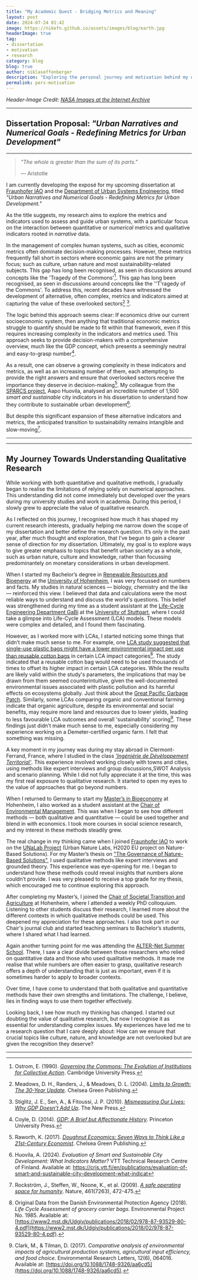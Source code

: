 ```yaml
---
title: "My Academic Quest - Bridging Metrics and Meaning"
layout: post
date: 2024-07-24 01:42
image: https://nikefn.github.io/assets/images/blog/earth.jpg
headerImage: true
tag:
- dissertation
- motivation
- research
category: blog
blog: true
author: niklaseffenberger
description: "Exploring the personal journey and motivation behind my doctoral research."
permalink: pers-motivation
---
```


*Header-Image Credit: [NASA Images at the Internet Archive](https://archive.org/details/AS11-44-6548)*

---

## Dissertation Proposal: *"Urban Narratives and Numerical Goals - Redefining Metrics for Urban Development"*

---

> *"The whole is greater than the sum of its parts."*  
>  
> — Aristotle



I am currently developing the exposé for my upcoming dissertation at [Fraunhofer IAO](https://www.iao.fraunhofer.de/lang-en) and the [Department of Urban Systems Engineering](https://www.iao.fraunhofer.de/de/forschung/forschungsbereiche/stadtsystem-gestaltung.html), titled *"Urban Narratives and Numerical Goals - Redefining Metrics for Urban Development."*

As the title suggests, my research aims to explore the metrics and indicators used to assess and guide urban systems, with a particular focus on the interaction between quantitative or *numerical* metrics and qualitative indicators rooted in *narrative* data.

In the management of complex human systems, such as cities, economic metrics often dominate decision-making processes. However, these metrics frequently fall short in sectors where economic gains are not the primary focus; such as culture, urban nature and most sustainability-related subjects. This gap has long been recognised, as seen in discussions around concepts like the 'Tragedy of the Commons'[^1]. This gap has long been recognised, as seen in discussions around concepts like the ''T'ragedy of the Commons'. To address this, recent decades have witnessed the development of alternative, often complex, metrics and indicators aimed at capturing the value of these overlooked sectors[^2] [^3].

The logic behind this approach seems clear: If economics drive our current socioeconomic system, then anything that traditional economic metrics struggle to quantify should be made to fit within that framework, even if this requires increasing complexity in the indicators and metrics used. This approach seeks to provide decision-makers with a comprehensive overview, much like the GDP concept, which presents a seemingly neutral and easy-to-grasp number[^4].

As a result, one can observe a growing complexity in these indicators and metrics, as well as an increasing number of them, each attempting to provide the right answers and ensure that overlooked sectors receive the importance they deserve in decision-making[^5]. My colleague from the [SPARCS project](https://nikefn.github.io//sparcs), Aapo Huovila, analysed an incredible number of 1,500 *smart and sustainable* city indicators in his dissertation to understand how they contribute to sustainable urban development[^7].

But despite this significant expansion of these alternative indicators and metrics, the anticipated transition to sustainability remains intangible and slow-moving[^6].

---

[^1]: Ostrom, E. (1990). [*Governing the Commons: The Evolution of Institutions for Collective Action*](https://www.cambridge.org/core/books/governing-the-commons/260D8E5C0B510F86DC3A7C724BAFF941). Cambridge University Press.
[^2]: Meadows, D. H., Randers, J., & Meadows, D. L. (2004). [*Limits to Growth: The 30-Year Update*](https://www.chelseagreen.com/product/the-limits-to-growth/). Chelsea Green Publishing.
[^3]: Stiglitz, J. E., Sen, A., & Fitoussi, J. P. (2010). [*Mismeasuring Our Lives: Why GDP Doesn’t Add Up*](https://thenewpress.com/books/mismeasuring-our-lives). The New Press.
[^4]: Coyle, D. (2014). [*GDP: A Brief but Affectionate History*](https://press.princeton.edu/books/paperback/9780691169859/gdp). Princeton University Press.
[^5]: Raworth, K. (2017). [*Doughnut Economics: Seven Ways to Think Like a 21st-Century Economist*](https://www.chelseagreen.com/product/doughnut-economics/). Chelsea Green Publishing.
[^6]: Rockström, J., Steffen, W., Noone, K., et al. (2009). [*A safe operating space for humanity*](https://www.nature.com/articles/461472a). Nature, 461(7263), 472-475.
[^7]: Huovila, A. (2024). *Evaluation of Smart and Sustainable City Development: What Indicators Matter?* VTT Technical Research Centre of Finland. Available at: https://cris.vtt.fi/en/publications/evaluation-of-smart-and-sustainable-city-development-what-indicat



---


## My Journey Towards Understanding Qualitative Research

While working with both quantitative and qualitative methods, I gradually began to realise the limitations of relying solely on numerical approaches. This understanding did not come immediately but developed over the years during my university studies and work in academia. During this period, I slowly grew to appreciate the value of qualitative research.

As I reflected on this journey, I recognised how much it has shaped my current research interests, gradually helping me narrow down the scope of my dissertation and better define the research question. It’s only in the past year, after much thought and exploration, that I’ve begun to gain a clearer sense of direction for my dissertation. Ultimately, my goal is to explore ways to give greater emphasis to topics that benefit urban society as a whole, such as urban nature, culture and knowledge, rather than focussing predominantely on monetary considerations in urban development.

When I started my Bachelor’s degree in [Renewable Resources and Bioenergy](https://www.uni-hohenheim.de/en) at the [University of Hohenheim](https://www.uni-hohenheim.de/en), I was very focussed on numbers and facts. My studies in natural sciences — biology, chemistry and the like — reinforced this view. I believed that data and calculations were the most reliable ways to understand and discuss the world's questions. This belief was strengthened during my time as a student assistant at the [Life-Cycle Engineering Department GaBi](https://www.iabp.uni-stuttgart.de/gabi/) at the [University of Stuttgart](https://www.uni-stuttgart.de/en/), where I could take a glimpse into Life-Cycle Assessment (LCA) models. These models were complex and detailed, and I found them fascinating.

However, as I worked more with LCAs, I started noticing some things that didn’t make much sense to me. For example, one [LCA study suggested that single-use plastic bags might have a lower environmental impact per use than reusable cotton bags](https://ourworldindata.org/grapher/grocery-bag-environmental-impact) in certain LCA impact categories[^a]. The study indicated that a reusable cotton bag would need to be used thousands of times to offset its higher impact in certain LCA categories. While the results are likely valid within the study's parameters, the implications that may be drawn from them seemed counterintuitive, given the well-documented environmental issues associated with plastic pollution and its harmful effects on ecosystems globally. Just think about the [Great Pacific Garbage Patch](https://en.wikipedia.org/wiki/Great_Pacific_garbage_patch). Similarly, some LCAs comparing organic and conventional farming indicate that organic agriculture, despite its environmental and social benefits, may require more land and resources due to lower yields, leading to less favourable LCA outcomes and overall 'sustainability' scoring[^c]. These findings just didn’t make much sense to me, especially considering my experience working on a Demeter-certified organic farm. I felt that something was missing.


[^a]: Original Data from the Danish Environmental Protection Agency (2018). *Life Cycle Assessment of grocery carrier bags*. Environmental Project No. 1985. Available at: [https://www2.mst.dk/Udgiv/publications/2018/02/978-87-93529-80-4.pdf](https://www2.mst.dk/Udgiv/publications/2018/02/978-87-93529-80-4.pdf).

[^b]: Seufert, V., Ramankutty, N., & Foley, J. A. (2017). *Comparing the yields of organic and conventional agriculture*. Nature Communications, 3, 1298. Available at: [https://doi.org/10.1038/ncomms2297](https://doi.org/10.1038/ncomms2297).

[^c]: Clark, M., & Tilman, D. (2017). *Comparative analysis of environmental impacts of agricultural production systems, agricultural input efficiency, and food choice*. Environmental Research Letters, 12(6), 064016. Available at: [https://doi.org/10.1088/1748-9326/aa6cd5](https://doi.org/10.1088/1748-9326/aa6cd5).


A key moment in my journey was during my stay abroad in Clermont-Ferrand, France, where I studied in the class *['Ingéniérie de Dévéloppement Territorial'](https://www.vetagro-sup.fr/formations/ingenieur-agronome/deroulement-des-etudes/)*. This experience involved working closely with towns and cities, using methods like expert interviews and group discussions,SWOT Analysis and scenario planning. While I did not fully appreciate it at the time, this was my first real exposure to qualitative research. It started to open my eyes to the value of approaches that go beyond numbers.

When I returned to Germany to start my [Master’s in Bioeconomy](https://www.uni-hohenheim.de/en/organisation/programme/course/m-bioeconomy) at Hohenheim, I also worked as a student assistant at the [Chair of Environmental Management](hhttps://web.archive.org/web/20140802085139/https://umho.uni-hohenheim.de/). This was when I began to see how different methods — both qualitative and quantitative — could be used together and blend in with economics. I took more courses in social science research, and my interest in these methods steadily grew.

The real change in my thinking came when I joined [Fraunhofer IAO](https://www.iao.fraunhofer.de/lang-en) to work on the [UNaLab Project](https://unalab.eu/) (Urban Nature Labs, H2020 EU project on Nature-Based Solutions). For my Master’s thesis on ["The Governance of Nature-Based Solutions"](https://drive.google.com/file/d/1U3JRqgkWuD8HYwW8yis7Ijm3_PYSOx-e/view?usp=drive_link), I used qualitative methods like expert interviews and grounded theory. This experience was eye-opening for me. I began to understand how these methods could reveal insights that numbers alone couldn’t provide. I was very pleased to receive a top grade for my thesis, which encouraged me to continue exploring this approach.

After completing my Master’s, I joined the [Chair of Societal Transition and Agriculture](https://sta.uni-hohenheim.de/en/) at Hohenheim, where I attended a weekly PhD colloquium. Listening to other students discuss their research, I learned more about the different contexts in which qualitative methods could be used. This deepened my appreciation for these approaches. I also took part in our Chair's journal club and started teaching seminars to Bachelor’s students, where I shared what I had learned.

Again another turning point for me was attending the [ALTER-Net Summer School](https://www.alter-net.info/summer-school/). There, I saw a clear divide between those researchers who relied on quantitative data and those who used qualitative methods. It made me realise that while numbers are often easier to grasp, qualitative research offers a depth of understanding that is just as important, even if it is sometimes harder to apply to broader contexts.

Over time, I have come to understand that both qualitative and quantitative methods have their own strengths and limitations. The challenge, I believe, lies in finding ways to use them together effectively.

Looking back, I see how much my thinking has changed. I started out doubting the value of qualitative research, but now I recognise it as essential for understanding complex issues. My experiences have led me to a research question that I care deeply about: How can we ensure that crucial topics like culture, nature, and knowledge are not overlooked but are given the recognition they deserve?

---
